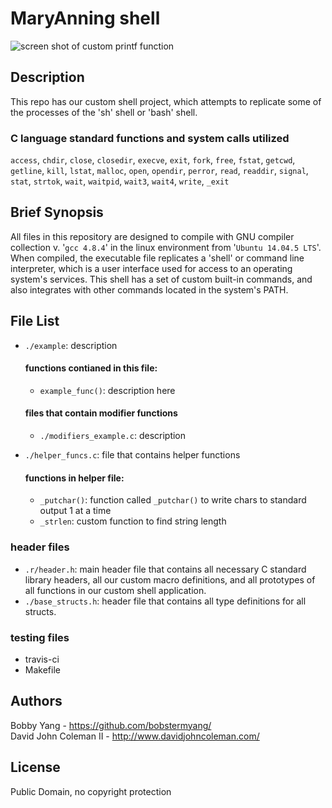 # MaryAnning shell

<img src="https://s3.amazonaws.com/intranet-projects-files/holbertonschool-low_level_programming/235/shell.png" alt="screen shot of custom printf function">

## Description

This repo has our custom shell project, which attempts to replicate some of the
processes of the 'sh' shell or 'bash' shell.

### C language standard functions and system calls utilized

``access``, ``chdir``, ``close``, ``closedir``, ``execve``, ``exit``, ``fork``,
``free``, ``fstat``, ``getcwd``, ``getline``, ``kill``, ``lstat``, ``malloc``,
``open``, ``opendir``, ``perror``, ``read``, ``readdir``, ``signal``, ``stat``,
``strtok``, ``wait``, ``waitpid``, ``wait3``, ``wait4``, ``write``, ``_exit``

## Brief Synopsis

All files in this repository are designed to compile with GNU compiler
collection v. '``gcc 4.8.4``' in the linux environment from '``Ubuntu 14.04.5
LTS``'.  When compiled, the executable file replicates a 'shell' or command line
interpreter, which is a user interface used for access to an operating system's
services.  This shell has a set of custom built-in commands, and also integrates
with other commands located in the system's PATH.

## File List

* ``./example``: description

  #### functions contianed in this file:
  * ``example_func()``: description here

  #### files that contain modifier functions
  * ``./modifiers_example.c``: description

* ``./helper_funcs.c``: file that contains helper functions

  #### functions in helper file:
  * ``_putchar()``: function called ``_putchar()`` to write chars to standard
  output 1 at a time
  * ``_strlen``: custom function to find string length

### header files

* ``.r/header.h``: main header file that contains all necessary C standard
library headers, all our custom macro definitions, and all prototypes of all
functions in our custom shell application.
* ``./base_structs.h``: header file that contains all type definitions for all
structs.

### testing files
  * travis-ci
  * Makefile

## Authors

Bobby Yang - https://github.com/bobstermyang/  
David John Coleman II - http://www.davidjohncoleman.com/

## License

Public Domain, no copyright protection
